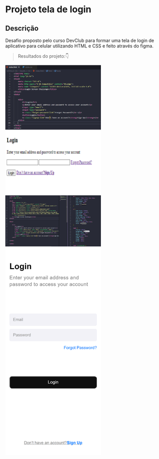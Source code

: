 # Projeto tela de login

## Descrição
Desafio proposto pelo curso DevClub para formar uma tela de login de aplicativo para celular utilizando HTML e CSS e feito através do figma.

> Resultados do projeto:👇
<div display="inline">
<img src="print 1 login screen.png" alt="Estrutura HTML" width=300px;>
<img src="print 2 login screen.png" alt="Tela de login em HTML" width=300px; height=200px;>
<img src="print 3 login screen html e css.png" alt="Estruturas HTML e CSS" width=300px;>
</div>
<img src="print login screen finalizado.png" alt="Tela de login em HTML e CSS" width=300px>

